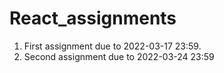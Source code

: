 # React_assignments

1. First assignment due to 2022-03-17 23:59.
2. Second assignment due to 2022-03-24 23:59
